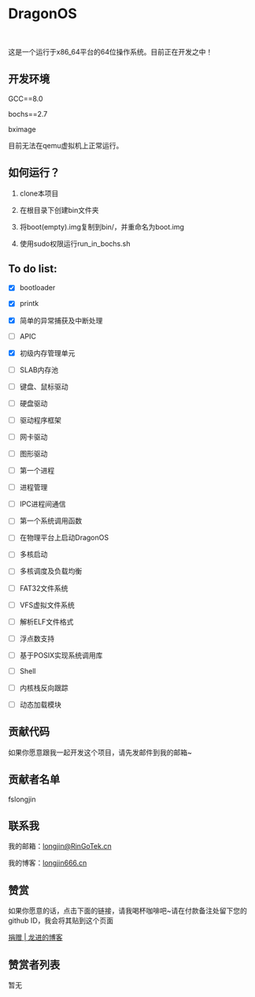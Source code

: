 # DragonOS

&nbsp;

这是一个运行于x86_64平台的64位操作系统。目前正在开发之中！

## 开发环境

GCC==8.0

bochs==2.7

bximage

目前无法在qemu虚拟机上正常运行。

## 如何运行？

1. clone本项目

2. 在根目录下创建bin文件夹

3. 将boot(empty).img复制到bin/，并重命名为boot.img

4. 使用sudo权限运行run_in_bochs.sh

## To do list:

- [x] bootloader

- [x] printk

- [x] 简单的异常捕获及中断处理

- [ ] APIC

- [x] 初级内存管理单元

- [ ] SLAB内存池

- [ ] 键盘、鼠标驱动

- [ ] 硬盘驱动

- [ ] 驱动程序框架

- [ ] 网卡驱动

- [ ] 图形驱动

- [ ] 第一个进程

- [ ] 进程管理

- [ ] IPC进程间通信

- [ ] 第一个系统调用函数

- [ ] 在物理平台上启动DragonOS

- [ ] 多核启动

- [ ] 多核调度及负载均衡

- [ ] FAT32文件系统

- [ ] VFS虚拟文件系统

- [ ] 解析ELF文件格式

- [ ] 浮点数支持

- [ ] 基于POSIX实现系统调用库

- [ ] Shell

- [ ] 内核栈反向跟踪

- [ ] 动态加载模块

## 贡献代码

如果你愿意跟我一起开发这个项目，请先发邮件到我的邮箱~

## 贡献者名单

fslongjin

## 联系我

我的邮箱：longjin@RinGoTek.cn

我的博客：[longjin666.cn](https://longjin666.cn)

## 赞赏

如果你愿意的话，点击下面的链接，请我喝杯咖啡吧~请在付款备注处留下您的github ID，我会将其贴到这个页面

[捐赠 | 龙进的博客](https://longjin666.cn/?page_id=54)

## 赞赏者列表

暂无




